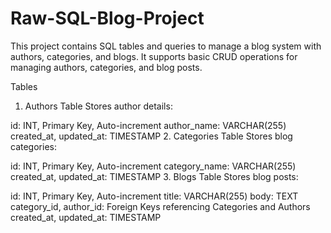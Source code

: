# Raw-SQL-Blog-Project

This project contains SQL tables and queries to manage a blog system with authors, categories, and blogs. It supports basic CRUD operations for managing authors, categories, and blog posts.

Tables
1. Authors Table
Stores author details:

id: INT, Primary Key, Auto-increment
author_name: VARCHAR(255)
created_at, updated_at: TIMESTAMP
2. Categories Table
Stores blog categories:

id: INT, Primary Key, Auto-increment
category_name: VARCHAR(255)
created_at, updated_at: TIMESTAMP
3. Blogs Table
Stores blog posts:

id: INT, Primary Key, Auto-increment
title: VARCHAR(255)
body: TEXT
category_id, author_id: Foreign Keys referencing Categories and Authors
created_at, updated_at: TIMESTAMP
